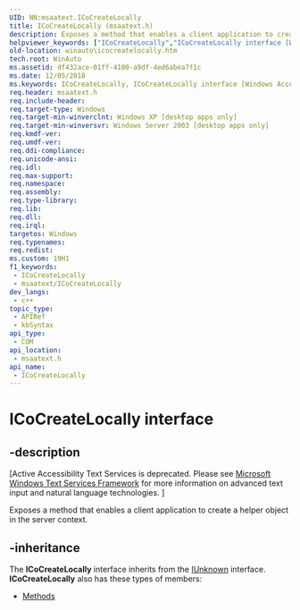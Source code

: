 ```yaml
---
UID: NN:msaatext.ICoCreateLocally
title: ICoCreateLocally (msaatext.h)
description: Exposes a method that enables a client application to create a helper object in the server context.
helpviewer_keywords: ["ICoCreateLocally","ICoCreateLocally interface [Windows Accessibility]","ICoCreateLocally interface [Windows Accessibility]","described","msaa.icocreatelocally","msaatext/ICoCreateLocally","winauto.icocreatelocally"]
old-location: winauto\icocreatelocally.htm
tech.root: WinAuto
ms.assetid: df432ace-01ff-4100-a9df-4ed6abea7f1c
ms.date: 12/05/2018
ms.keywords: ICoCreateLocally, ICoCreateLocally interface [Windows Accessibility], ICoCreateLocally interface [Windows Accessibility],described, msaa.icocreatelocally, msaatext/ICoCreateLocally, winauto.icocreatelocally
req.header: msaatext.h
req.include-header: 
req.target-type: Windows
req.target-min-winverclnt: Windows XP [desktop apps only]
req.target-min-winversvr: Windows Server 2003 [desktop apps only]
req.kmdf-ver: 
req.umdf-ver: 
req.ddi-compliance: 
req.unicode-ansi: 
req.idl: 
req.max-support: 
req.namespace: 
req.assembly: 
req.type-library: 
req.lib: 
req.dll: 
req.irql: 
targetos: Windows
req.typenames: 
req.redist: 
ms.custom: 19H1
f1_keywords:
 - ICoCreateLocally
 - msaatext/ICoCreateLocally
dev_langs:
 - c++
topic_type:
 - APIRef
 - kbSyntax
api_type:
 - COM
api_location:
 - msaatext.h
api_name:
 - ICoCreateLocally
---
```


# ICoCreateLocally interface


## -description

<p class="CCE_Message">[Active Accessibility Text Services is deprecated. Please see     
<a href="/windows/win32/tsf/text-services-framework">Microsoft Windows Text Services Framework</a> for more information on advanced text input and natural language technologies.
		]

Exposes a method that enables a client application to create a helper object in the server context.

## -inheritance

The <b xmlns:loc="http://microsoft.com/wdcml/l10n">ICoCreateLocally</b> interface inherits from the <a href="/windows/desktop/api/unknwn/nn-unknwn-iunknown">IUnknown</a> interface. <b>ICoCreateLocally</b> also has these types of members:
<ul>
<li><a href="https://docs.microsoft.com/">Methods</a></li>
</ul>

